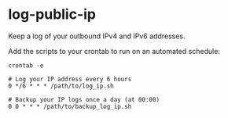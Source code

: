 # log-public-ip
Keep a log of your outbound IPv4 and IPv6 addresses.

Add the scripts to your crontab to run on an automated schedule:

`crontab -e`

```
# Log your IP address every 6 hours
0 */6 * * * /path/to/log_ip.sh

# Backup your IP logs once a day (at 00:00)
0 0 * * * /path/to/backup_log_ip.sh
```
